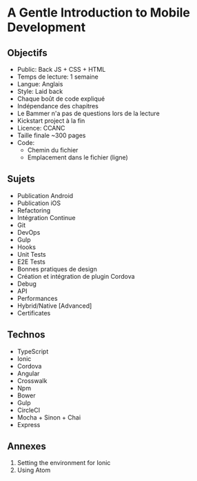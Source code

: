 # A Gentle Introduction to Mobile Development

## Objectifs
- Public: Back JS + CSS + HTML
- Temps de lecture: 1 semaine
- Langue: Anglais
- Style: Laid back
- Chaque boût de code expliqué
- Indépendance des chapitres 
- Le Bammer n'a pas de questions lors de la lecture
- Kickstart project à la fin
- Licence: CCANC
- Taille finale ~300 pages
- Code:
	- Chemin du fichier
	- Emplacement dans le fichier (ligne)

## Sujets
- Publication Android
- Publication iOS
- Refactoring
- Intégration Continue
- Git
- DevOps
- Gulp
- Hooks
- Unit Tests
- E2E Tests
- Bonnes pratiques de design
- Création et intégration de plugin Cordova
- Debug
- API
- Performances
- Hybrid/Native [Advanced]
- Certificates

## Technos
- TypeScript
- Ionic
- Cordova
- Angular
- Crosswalk
- Npm
- Bower
- Gulp
- CircleCI
- Mocha + Sinon + Chai
- Express

## Annexes
1. Setting the environment for Ionic
2. Using Atom